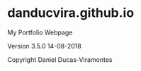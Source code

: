 # danducvira.github.io
My Portfolio Webpage


Version 3.5.0 14-08-2018


Copyright Daniel Ducas-Viramontes
